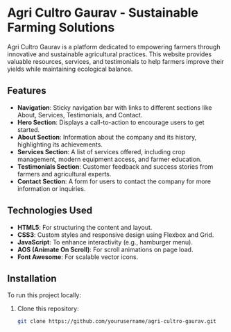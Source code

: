 # Agri Cultro Gaurav - Sustainable Farming Solutions

Agri Cultro Gaurav is a platform dedicated to empowering farmers through innovative and sustainable agricultural practices. This website provides valuable resources, services, and testimonials to help farmers improve their yields while maintaining ecological balance.

## Features

- **Navigation**: Sticky navigation bar with links to different sections like About, Services, Testimonials, and Contact.
- **Hero Section**: Displays a call-to-action to encourage users to get started.
- **About Section**: Information about the company and its history, highlighting its achievements.
- **Services Section**: A list of services offered, including crop management, modern equipment access, and farmer education.
- **Testimonials Section**: Customer feedback and success stories from farmers and agricultural experts.
- **Contact Section**: A form for users to contact the company for more information or inquiries.

## Technologies Used

- **HTML5**: For structuring the content and layout.
- **CSS3**: Custom styles and responsive design using Flexbox and Grid.
- **JavaScript**: To enhance interactivity (e.g., hamburger menu).
- **AOS (Animate On Scroll)**: For scroll animations on page load.
- **Font Awesome**: For scalable vector icons.

## Installation

To run this project locally:

1. Clone this repository:

   ```bash
   git clone https://github.com/yourusername/agri-cultro-gaurav.git
